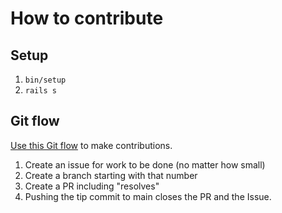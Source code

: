 # How to contribute

## Setup

1. `bin/setup`
1. `rails s`

## Git flow

[Use this Git flow](https://thoughtbot.com/playbook/developing/code-reviews) to make contributions.

1. Create an issue for work to be done (no matter how small)
2. Create a branch starting with that number
3. Create a PR including "resolves"
4. Pushing the tip commit to main closes the PR and the Issue.
